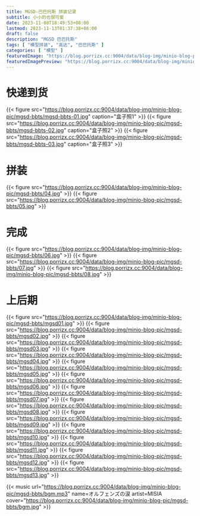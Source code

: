 ```yaml
---
title: MGSD-巴巴托斯 拼装记录
subtitle: 小小的也很可爱
date: 2023-11-08T18:49:53+08:00
lastmod: 2023-11-13T01:37:38+08:00
draft: false
description: "MGSD 巴巴托斯"
tags: [ "模型拼装", "高达", "巴巴托斯" ]
categories: [ "模型" ]
featuredImage: "https://blog.porrizx.cc:9004/data/blog-img/minio-blog-pic/mgsd-bbts/mgsd11.jpg"
featuredImagePreview: "https://blog.porrizx.cc:9004/data/blog-img/minio-blog-pic/mgsd-bbts/mgsd10.jpg"
---
```


# 快递到货

{{< figure src="https://blog.porrizx.cc:9004/data/blog-img/minio-blog-pic/mgsd-bbts/mgsd-bbts-01.jpg" caption="盒子照1" >}}
{{< figure src="https://blog.porrizx.cc:9004/data/blog-img/minio-blog-pic/mgsd-bbts/mgsd-bbts-02.jpg" caption="盒子照2" >}}
{{< figure src="https://blog.porrizx.cc:9004/data/blog-img/minio-blog-pic/mgsd-bbts/mgsd-bbts-03.jpg" caption="盒子照3" >}}

# 拼装

{{< figure src="https://blog.porrizx.cc:9004/data/blog-img/minio-blog-pic/mgsd-bbts/04.jpg" >}}
{{< figure src="https://blog.porrizx.cc:9004/data/blog-img/minio-blog-pic/mgsd-bbts/05.jpg" >}}

# 完成

{{< figure src="https://blog.porrizx.cc:9004/data/blog-img/minio-blog-pic/mgsd-bbts/06.jpg" >}}
{{< figure src="https://blog.porrizx.cc:9004/data/blog-img/minio-blog-pic/mgsd-bbts/07.jpg" >}}
{{< figure src="https://blog.porrizx.cc:9004/data/blog-img/minio-blog-pic/mgsd-bbts/08.jpg" >}}

# 上后期

{{< figure src="https://blog.porrizx.cc:9004/data/blog-img/minio-blog-pic/mgsd-bbts/mgsd01.jpg" >}}
{{< figure src="https://blog.porrizx.cc:9004/data/blog-img/minio-blog-pic/mgsd-bbts/mgsd02.jpg" >}}
{{< figure src="https://blog.porrizx.cc:9004/data/blog-img/minio-blog-pic/mgsd-bbts/mgsd03.jpg" >}}
{{< figure src="https://blog.porrizx.cc:9004/data/blog-img/minio-blog-pic/mgsd-bbts/mgsd04.jpg" >}}
{{< figure src="https://blog.porrizx.cc:9004/data/blog-img/minio-blog-pic/mgsd-bbts/mgsd05.jpg" >}}
{{< figure src="https://blog.porrizx.cc:9004/data/blog-img/minio-blog-pic/mgsd-bbts/mgsd06.jpg" >}}
{{< figure src="https://blog.porrizx.cc:9004/data/blog-img/minio-blog-pic/mgsd-bbts/mgsd07.jpg" >}}
{{< figure src="https://blog.porrizx.cc:9004/data/blog-img/minio-blog-pic/mgsd-bbts/mgsd08.jpg" >}}
{{< figure src="https://blog.porrizx.cc:9004/data/blog-img/minio-blog-pic/mgsd-bbts/mgsd09.jpg" >}}
{{< figure src="https://blog.porrizx.cc:9004/data/blog-img/minio-blog-pic/mgsd-bbts/mgsd10.jpg" >}}
{{< figure src="https://blog.porrizx.cc:9004/data/blog-img/minio-blog-pic/mgsd-bbts/mgsd11.jpg" >}}
{{< figure src="https://blog.porrizx.cc:9004/data/blog-img/minio-blog-pic/mgsd-bbts/mgsd12.jpg" >}}
{{< figure src="https://blog.porrizx.cc:9004/data/blog-img/minio-blog-pic/mgsd-bbts/mgsd13.jpg" >}}

{{< music url="https://blog.porrizx.cc:9004/data/blog-img/minio-blog-pic/mgsd-bbts/bgm.mp3" name=オルフェンズの涙 artist=MISIA cover="https://blog.porrizx.cc:9004/data/blog-img/minio-blog-pic/mgsd-bbts/bgm.jpg" >}}
